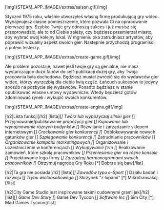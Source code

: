 [img]{STEAM_APP_IMAGE}/extras/saison.gif[/img]

Styczeń 1975 roku, właśnie utworzyłeś własną firmę produkującą gry wideo. Wynajmujesz ciasne pomieszczenie, które pozwala Ci na opracowanie pierwszej gry. Szybko Twoje gry odnoszą sukces i już musisz się przeprowadzić, ale to od Ciebie zależy, czy będziesz przemierzał miasto, aby wybrać swój kolejny lokal. W mgnieniu oka zatrudniasz artystów, aby poprawić wizualny aspekt swoich gier. Następnie przychodzą programiści, a potem testerzy.

[img]{STEAM_APP_IMAGE}/extras/create-game.gif[/img]

Ale problem pozostaje, nawet jeśli twoje gry są genialne, nie masz wystarczająco dużo fanów do self-publikacji dużej gry, aby Twoja pracownia była dochodowa. Będziesz musiał zwrócić się do wydawców gier wideo, którzy wyrzeźbią dla ciebie lwią część. Łańcuch sukcesów to jedyny sposób na pozbycie się wydawców. Ponadto będziesz w stanie opublikować własne umowy wydawnicze. Wtedy będziesz gotów zdominować rynek i wykupić swoich konkurentów.

[img]{STEAM_APP_IMAGE}/extras/create-engine.gif[/img]

[h2]Lista funkcji[/h2]
[lista][*] Twórz lub wypożyczaj silniki gier
[*] Przyjmowanie/publikowanie propozycji gier
[*] Kupowanie lub wynajmowanie różnych budynków
[*] Rozwijanie i zarządzanie sklepem internetowym
[*] Crackowanie gier konkurencji
[*] Odblokowywanie nowych gatunków gier
[*] Szpiegowanie konkurencji
[*] Zatrudnianie pracowników
[*] Organizowanie kampanii marketingowych
[*] Organizowanie i uczestniczenie w konferencjach
[*] Wykupywanie firm
[*] Realizowanie zamówień, które szkolą pracowników
[*] Przeniesienie gier na różne konsole
[*] Projektowanie logo firmy
[*] Zarządzaj harmonogramami swoich pracowników
[*] Otrzymuj nagrodę Gry Roku
[*] Dobrze się baw[/list]

[h2]Ta gra nie posiada[/h2]
[lista][*] Zawodów typu e-Sport
[*] Działu badań i rozwoju
[*] Trybu wieloosobowego
[*] Skrzynek "z łupami"
[*] Mikrotransakcji
[/list]

[h2]City Game Studio jest inspirowane takimi cudownymi grami jak[/h2]
[list][*] Game Dev Story
[*] Game Dev Tycoon
[*] Software Inc
[*] Sim City
[*] Mad Games Tycoon[/list]